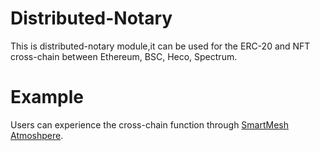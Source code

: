 # Distributed-Notary

This is distributed-notary module,it can be used for the ERC-20 and NFT cross-chain between Ethereum, BSC, Heco, Spectrum.


# Example

Users can experience the cross-chain function through  [SmartMesh Atmoshpere](http://transport01.smartmesh.cn:8080/static/).


